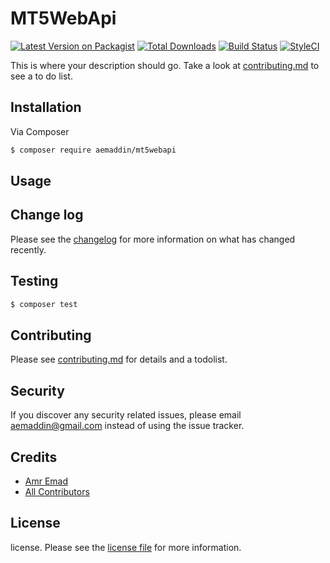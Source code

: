 # MT5WebApi

[![Latest Version on Packagist][ico-version]][link-packagist]
[![Total Downloads][ico-downloads]][link-downloads]
[![Build Status][ico-travis]][link-travis]
[![StyleCI][ico-styleci]][link-styleci]

This is where your description should go. Take a look at [contributing.md](contributing.md) to see a to do list.

## Installation

Via Composer

``` bash
$ composer require aemaddin/mt5webapi
```

## Usage

## Change log

Please see the [changelog](changelog.md) for more information on what has changed recently.

## Testing

``` bash
$ composer test
```

## Contributing

Please see [contributing.md](contributing.md) for details and a todolist.

## Security

If you discover any security related issues, please email aemaddin@gmail.com instead of using the issue tracker.

## Credits

- [Amr Emad][link-author]
- [All Contributors][link-contributors]

## License

license. Please see the [license file](license.md) for more information.

[ico-version]: https://img.shields.io/packagist/v/aemaddin/mt5webapi.svg?style=flat-square
[ico-downloads]: https://img.shields.io/packagist/dt/aemaddin/mt5webapi.svg?style=flat-square
[ico-travis]: https://img.shields.io/travis/aemaddin/mt5webapi/master.svg?style=flat-square
[ico-styleci]: https://styleci.io/repos/12345678/shield

[link-packagist]: https://packagist.org/packages/aemaddin/mt5webapi
[link-downloads]: https://packagist.org/packages/aemaddin/mt5webapi
[link-travis]: https://travis-ci.org/aemaddin/mt5webapi
[link-styleci]: https://styleci.io/repos/12345678
[link-author]: https://github.com/aemaddin
[link-contributors]: ../../contributors
